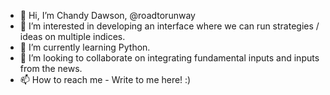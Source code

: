- 👋 Hi, I’m Chandy Dawson, @roadtorunway
- 👀 I’m interested in developing an interface where we can run strategies / ideas on multiple indices.
- 🌱 I’m currently learning Python.
- 💞️ I’m looking to collaborate on integrating fundamental inputs and inputs from the news.
- 📫 How to reach me - Write to me here! :)

<!---
roadtorunway/roadtorunway is a ✨ special ✨ repository because its `README.md` (this file) appears on your GitHub profile.
You can click the Preview link to take a look at your changes.
--->

